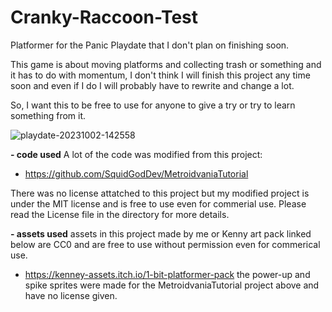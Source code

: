 # Cranky-Raccoon-Test
Platformer for the Panic Playdate that I don't plan on finishing soon.

This game is about moving platforms and collecting trash or something and it has to do with momentum, I don't think I will finish this project any time soon and even if I do I will probably have to rewrite and change a lot.

So, I want this to be free to use for anyone to give a try or try to learn something from it.

![playdate-20231002-142558](https://github.com/Raccoon-Formality/Cranky-Raccoon-Test/assets/120414230/7a2a8a0c-baac-4ba2-a2a6-f6ba3aa170b1)

**- code used**
A lot of the code was modified from this project:
- https://github.com/SquidGodDev/MetroidvaniaTutorial

There was no license attatched to this project but my modified project is under the MIT license and is free to use even for commerial use.
Please read the License file in the directory for more details.

**- assets used**
assets in this project made by me or Kenny art pack linked below are CC0 and are free to use without permission even for commerical use.
- https://kenney-assets.itch.io/1-bit-platformer-pack
the power-up and spike sprites were made for the MetroidvaniaTutorial project above and have no license given.
